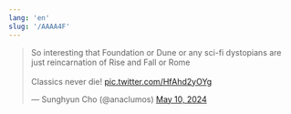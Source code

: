 ```yaml
---
lang: 'en'
slug: '/AAAA4F'
---
```


<blockquote class="twitter-tweet"><p lang="en" dir="ltr">So interesting that Foundation or Dune or any sci-fi dystopians are just reincarnation of Rise and Fall or Rome<br/><br/>Classics never die! <a href="https://t.co/HfAhd2yOYg">pic.twitter.com/HfAhd2yOYg</a></p>&mdash; Sunghyun Cho (@anaclumos) <a href="https://twitter.com/anaclumos/status/1788726572444528871?ref_src=twsrc%5Etfw">May 10, 2024</a></blockquote>
